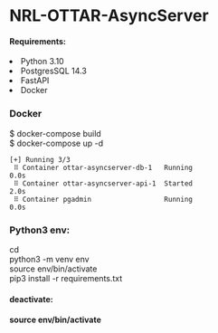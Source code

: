 # NRL-OTTAR-AsyncServer

<h4>Requirements:</h4>
<li>Python 3.10</li>
<li>PostgresSQL 14.3</li>
<li>FastAPI</li>
<li>Docker</li>

<h3>Docker</h3>
$ docker-compose build <br>
$ docker-compose up -d <br>

```
[+] Running 3/3
 ⠿ Container ottar-asyncserver-db-1   Running                                                                                                                              0.0s
 ⠿ Container ottar-asyncserver-api-1  Started                                                                                                                              2.0s
 ⠿ Container pgadmin                  Running                                                                                                                              0.0s
```

<h3>Python3 env:</h3>
cd <proj_dir><br> 
python3 -m venv env<br> 
source env/bin/activate<br> 
pip3 install -r requirements.txt<br> 

<h4>deactivate:<h4/> 
source env/bin/activate

